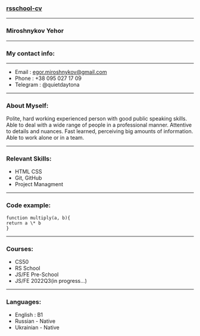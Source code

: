 ### [rsschool-cv](https://www.canva.com/design/DAFMOMpNQ1Y/N1pFGdGH9cRcMVV2Me8U6w/edit?layoutQuery=cv)

---

### Miroshnykov Yehor

---

### My contact info:

---

- Email : egor.miroshnykov@gmail.com
- Phone : +38 095 027 17 09
- Telegram : @quietdaytona

---

### About Myself:

Polite, hard working experienced person with good public speaking skills. Able to deal with a wide range of people in a professional manner.
Attentive to details and nuances. Fast learned, perceiving big amounts of information. Able to work alone or in a team.

---

### Relevant Skills:

- HTML CSS
- Git, GitHub
- Project Managment

---

### Code example:

```
function multiply(a, b){
return a \* b
}
```

---

### Courses:

- CS50
- RS School
- JS/FE Pre-School
- JS/FE 2022Q3(in progress...)

---

### Languages:

- English : B1
- Russian - Native
- Ukrainian - Native
